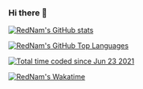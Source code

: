 ### Hi there 👋

[![RedNam's GitHub stats](https://rednam-github-readme-stats.vercel.app/api?username=rednam-ntn&count_private=true&show_icons=true&theme=ayu-mirage&hide_border=true&border_radius=10&include_all_commits=true&cache_seconds=1800)](https://github.com/rednam-ntn/github-readme-stats)


[![RedNam's GitHub Top Languages](https://rednam-github-readme-stats.vercel.app/api/top-langs?username=rednam-ntn&show_icons=true&theme=ayu-mirage&hide_border=true&border_radius=10&layout=compact&cache_seconds=1800)](https://github.com/rednam-ntn/github-readme-stats)


<a href="https://wakatime.com/@RedNam"><img src="https://wakatime.com/badge/user/ccd2e878-5697-4d34-8d6e-01a95c39aacf.svg" alt="Total time coded since Jun 23 2021" /></a>


[![RedNam's Wakatime](https://rednam-github-readme-stats.vercel.app/api/wakatime?username=RedNam&show_icons=true&theme=ayu-mirage&hide_border=true&border_radius=10&layout=compact&cache_seconds=1800&hide=Other)](https://github.com/rednam-ntn/github-readme-stats)

<!--
<a href="#">
  <img align="center" src="https://github-readme-stats-nxis0fxo0-rednam-ntn.vercel.app/api/top-langs?username=rednam-ntn&show_icons=true&theme=ayu-mirage&hide_border=true&border_radius=10&layout=compact" />
</a>
<a href="#">
  <img align="center" src="https://github-readme-stats-nxis0fxo0-rednam-ntn.vercel.app/api/wakatime?username=RedNam&show_icons=true&theme=ayu-mirage&hide_border=true&border_radius=10&layout=compact" />
</a>
-->

<!--
**rednam-ntn/rednam-ntn** is a ✨ _special_ ✨ repository because its `README.md` (this file) appears on your GitHub profile.

Here are some ideas to get you started:

- 🔭 I’m currently working on ...
- 🌱 I’m currently learning ...
- 👯 I’m looking to collaborate on ...
- 🤔 I’m looking for help with ...
- 💬 Ask me about ...
- 📫 How to reach me: ...
- 😄 Pronouns: ...
- ⚡ Fun fact: ...
-->

